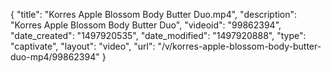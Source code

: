 {
    "title": "Korres Apple Blossom Body Butter Duo.mp4",
    "description": "Korres Apple Blossom Body Butter Duo",
    "videoid": "99862394",
    "date_created": "1497920535",
    "date_modified": "1497920888",
    "type": "captivate",
    "layout": "video",
    "url": "\/v\/korres-apple-blossom-body-butter-duo-mp4\/99862394"
}